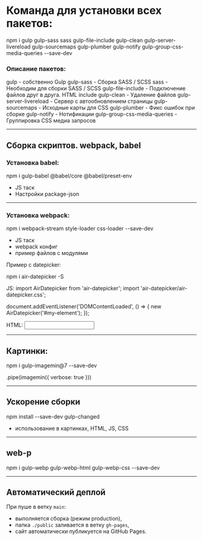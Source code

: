 # Команда для установки всех пакетов:

npm i gulp gulp-sass sass gulp-file-include gulp-clean gulp-server-livereload gulp-sourcemaps gulp-plumber gulp-notify gulp-group-css-media-queries --save-dev

### Описание пакетов:
gulp - собственно Gulp
gulp-sass - Сборка SASS / SCSS
sass - Необходим для сборки SASS / SCSS
gulp-file-include - Подключение файлов друг в друга. HTML include
gulp-clean - Удаление файлов
gulp-server-livereload - Сервер с автообновлением страницы
gulp-sourcemaps - Исходные карты для CSS
gulp-plumber - Фикс ошибок при сборке
gulp-notify - Нотификации
gulp-group-css-media-queries - Группировка CSS медиа запросов

----------------------------------------------------------------------

## Сборка скриптов. webpack, babel

### Установка babel:

npm i gulp-babel @babel/core @babel/preset-env

- JS таск
- Настройки package-json

----------------------------------------------------------------------

### Установка webpack:

npm i webpack-stream style-loader css-loader --save-dev

- JS таск
- webpack конфиг
- пример файлов с модулями

Пример с datepicker:

npm i air-datepicker -S


JS:
import AirDatepicker from 'air-datepicker';
import 'air-datepicker/air-datepicker.css';

document.addEventListener('DOMContentLoaded', () => {
	new AirDatepicker('#my-element');
});

HTML:
<input type="text" id="my-element">

----------------------------------------------------------------------

## Картинки:

npm i gulp-imagemin@7 --save-dev

.pipe(imagemin({ verbose: true }))


----------------------------------------------------------------------

## Ускорение сборки

npm install --save-dev gulp-changed

- использование в картинках, HTML, JS, CSS


----------------------------------------------------------------------


## web-p

npm i gulp-webp gulp-webp-html gulp-webp-css --save-dev


------------------------------------------------------------------------


## Автоматический деплой

При пуше в ветку `main`:
- выполняется сборка (режим production),
- папка `./public` заливается в ветку `gh-pages`,
- сайт автоматически публикуется на GitHub Pages.